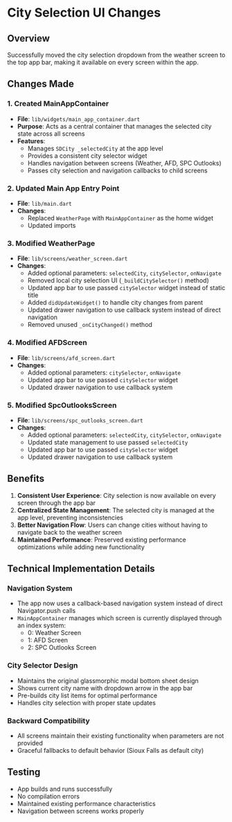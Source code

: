 # City Selection UI Changes

## Overview
Successfully moved the city selection dropdown from the weather screen to the top app bar, making it available on every screen within the app.

## Changes Made

### 1. Created MainAppContainer
- **File**: `lib/widgets/main_app_container.dart`
- **Purpose**: Acts as a central container that manages the selected city state across all screens
- **Features**:
  - Manages `SDCity _selectedCity` at the app level
  - Provides a consistent city selector widget
  - Handles navigation between screens (Weather, AFD, SPC Outlooks)
  - Passes city selection and navigation callbacks to child screens

### 2. Updated Main App Entry Point
- **File**: `lib/main.dart`
- **Changes**:
  - Replaced `WeatherPage` with `MainAppContainer` as the home widget
  - Updated imports

### 3. Modified WeatherPage
- **File**: `lib/screens/weather_screen.dart`
- **Changes**:
  - Added optional parameters: `selectedCity`, `citySelector`, `onNavigate`
  - Removed local city selection UI (`_buildCitySelector()` method)
  - Updated app bar to use passed `citySelector` widget instead of static title
  - Added `didUpdateWidget()` to handle city changes from parent
  - Updated drawer navigation to use callback system instead of direct navigation
  - Removed unused `_onCityChanged()` method

### 4. Modified AFDScreen
- **File**: `lib/screens/afd_screen.dart`
- **Changes**:
  - Added optional parameters: `citySelector`, `onNavigate`
  - Updated app bar to use passed `citySelector` widget
  - Updated drawer navigation to use callback system

### 5. Modified SpcOutlooksScreen
- **File**: `lib/screens/spc_outlooks_screen.dart`
- **Changes**:
  - Added optional parameters: `selectedCity`, `citySelector`, `onNavigate`
  - Updated state management to use passed `selectedCity`
  - Updated app bar to use passed `citySelector` widget
  - Updated drawer navigation to use callback system

## Benefits

1. **Consistent User Experience**: City selection is now available on every screen through the app bar
2. **Centralized State Management**: The selected city is managed at the app level, preventing inconsistencies
3. **Better Navigation Flow**: Users can change cities without having to navigate back to the weather screen
4. **Maintained Performance**: Preserved existing performance optimizations while adding new functionality

## Technical Implementation Details

### Navigation System
- The app now uses a callback-based navigation system instead of direct Navigator.push calls
- `MainAppContainer` manages which screen is currently displayed through an index system:
  - 0: Weather Screen
  - 1: AFD Screen  
  - 2: SPC Outlooks Screen

### City Selector Design
- Maintains the original glassmorphic modal bottom sheet design
- Shows current city name with dropdown arrow in the app bar
- Pre-builds city list items for optimal performance
- Handles city selection with proper state updates

### Backward Compatibility
- All screens maintain their existing functionality when parameters are not provided
- Graceful fallbacks to default behavior (Sioux Falls as default city)

## Testing
- App builds and runs successfully
- No compilation errors
- Maintained existing performance characteristics
- Navigation between screens works properly
